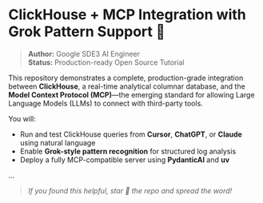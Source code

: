 # ClickHouse + MCP Integration with Grok Pattern Support 🚀

> **Author:** Google SDE3 AI Engineer  
> **Status:** Production-ready Open Source Tutorial

This repository demonstrates a complete, production-grade integration between **ClickHouse**, a real-time analytical columnar database, and the **Model Context Protocol (MCP)**—the emerging standard for allowing Large Language Models (LLMs) to connect with third-party tools.

You will:
- Run and test ClickHouse queries from **Cursor**, **ChatGPT**, or **Claude** using natural language
- Enable **Grok-style pattern recognition** for structured log analysis
- Deploy a fully MCP-compatible server using **PydanticAI** and **uv**

...

> _If you found this helpful, star 🌟 the repo and spread the word!_

